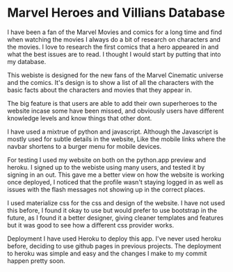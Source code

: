 <h1>Marvel Heroes and Villians Database</h1>


I have been a fan of the Marvel Movies and comics for a long time and find when watching the movies I always do a bit of research on characters and the movies. 
I love to research the first comics that a hero appeared in and what the best issues are to read. I thought I would start by putting that into my database. 


This webiste is designed for the new fans of the Marvel Cinematic universe and the comics. It's design is to show a list of all the characters with the basic facts about the characters and movies that they appear in. 

The big feature is that users are able to add their own superheroes to the website incase some have been missed, and obviously users have different knowledge levels and know things that other dont. 

I have used a mixtrue of python and javascript. Although the Javascript is mostly used for subtle details in the website, Like the mobile links where the navbar shortens to a burger menu for mobile devices. 

For testing I used my website on both on the python.app preview and heroku. I signed up to the webiste using many users, and tested it by signing in an out. This gave me a better view on how the website is working once deployed, I noticed that the profile wasn't staying logged in as well as issues with the flash messages not showing up in the correct places.

I used materialize css for the css and design of the website. I have not used this before, I found it okay to use but would prefer to use bootstrap in the future, as I found it a better designer, giving cleaner templates and features but it was good to see how a different css provider works. 


 
Deployment
I have used Heroku to deploy this app. I've never used heroku before, deciding to use github pages in previous projects. The deployment to heroku was simple and easy and the changes I make to my commit happen pretty soon. 


